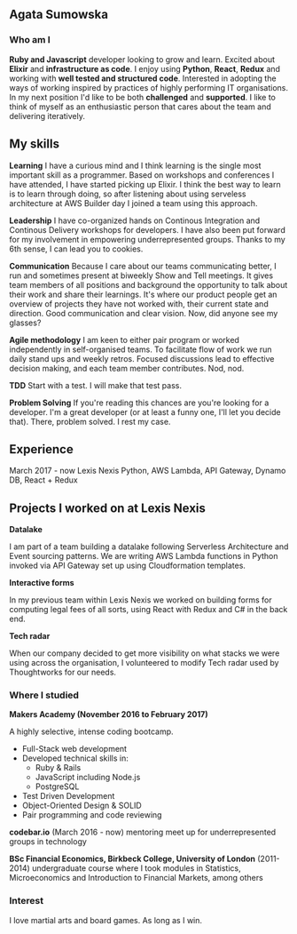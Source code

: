 ## Agata Sumowska

### Who am I

**Ruby and Javascript** developer looking to grow and learn. Excited about **Elixir** and **infrastructure as code**. I enjoy using **Python**, **React**, **Redux** and working with **well tested and structured code**. Interested in adopting the ways of working inspired by practices of highly performing IT organisations. In my next position I'd like to be both **challenged** and **supported**. I like to think of myself as an enthusiastic person that cares about the team and delivering iteratively.

## My skills

**Learning**
I have a curious mind and I think learning is the single most important skill as a programmer. Based on workshops and conferences I have attended, I have started picking up Elixir. I think the best way to learn is to learn through doing, so after listening about using serveless architecture at AWS Builder day I joined a team using this approach.

**Leadership**
I have co-organized hands on Continous Integration and Continous Delivery workshops for developers. I have also been put forward for my involvement in empowering underrepresented groups. Thanks to my 6th sense, I can lead you to cookies.

**Communication**
Because I care about our teams communicating better, I run and sometimes present at biweekly Show and Tell meetings. It gives team members of all positions and background the opportunity to talk about their work and share their learnings. It's where our product people get an overview of projects they have not worked with, their current state and direction. Good communication and clear vision. Now, did anyone see my glasses?

**Agile methodology**
I am keen to either pair program or worked independently in self-organised teams. To facilitate flow of work we run daily stand ups and weekly retros. Focused discussions lead to effective decision making, and each team member contributes. Nod, nod.

**TDD**
Start with a test. I will make that test pass. 

**Problem Solving**
If you're reading this chances are you're looking for a developer. I'm a great developer (or at least a funny one, I'll let you decide that). There, problem solved. I rest my case.

## Experience

 March 2017 - now Lexis Nexis
 Python, AWS Lambda, API Gateway, Dynamo DB, React + Redux

## Projects I worked on at Lexis Nexis

**Datalake**

I am part of a team building a datalake following Serverless Architecture and Event sourcing patterns. We are writing AWS Lambda functions in Python invoked via API Gateway set up using Cloudformation templates.

**Interactive forms**

In my previous team within Lexis Nexis we worked on building forms for computing legal fees of all sorts, using React with Redux and C# in the back end.

**Tech radar**

When our company decided to get more visibility on what stacks we were using across the organisation, I volunteered to modify Tech radar used by Thoughtworks for our needs.


### Where I studied

**Makers Academy (November 2016 to February 2017)**

A highly selective, intense coding bootcamp.  
- Full-Stack web development
- Developed technical skills in:
    - Ruby & Rails
    - JavaScript including Node.js
    - PostgreSQL
- Test Driven Development
- Object-Oriented Design & SOLID
- Pair programming and code reviewing

**codebar.io** (March 2016 - now)
mentoring meet up for underrepresented groups in technology

**BSc Financial Economics, Birkbeck College, University of London** (2011-2014)
undergraduate course where I took modules in Statistics, Microeconomics and Introduction to Financial Markets, among others


### Interest

I love martial arts and board games. As long as I win.
